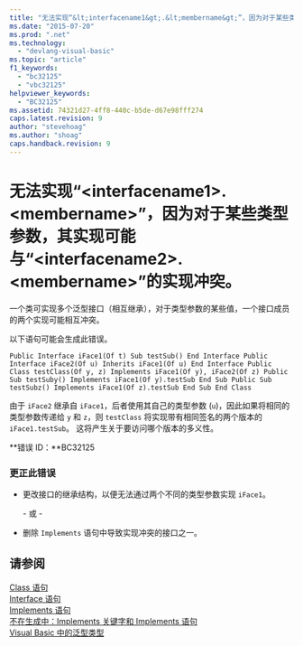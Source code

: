 ```yaml
---
title: "无法实现“&lt;interfacename1&gt;.&lt;membername&gt;”，因为对于某些类型参数，其实现可能与“&lt;interfacename2&gt;.&lt;membername&gt;”的实现冲突。 | Microsoft Docs"
ms.date: "2015-07-20"
ms.prod: ".net"
ms.technology: 
  - "devlang-visual-basic"
ms.topic: "article"
f1_keywords: 
  - "bc32125"
  - "vbc32125"
helpviewer_keywords: 
  - "BC32125"
ms.assetid: 74321d27-4ff8-440c-b5de-d67e98fff274
caps.latest.revision: 9
author: "stevehoag"
ms.author: "shoag"
caps.handback.revision: 9
---
```

# 无法实现“&lt;interfacename1&gt;.&lt;membername&gt;”，因为对于某些类型参数，其实现可能与“&lt;interfacename2&gt;.&lt;membername&gt;”的实现冲突。
一个类可实现多个泛型接口（相互继承），对于类型参数的某些值，一个接口成员的两个实现可能相互冲突。  
  
 以下语句可能会生成此错误。  
  
```  
Public Interface iFace1(Of t) Sub testSub() End Interface Public Interface iFace2(Of u) Inherits iFace1(Of u) End Interface Public Class testClass(Of y, z) Implements iFace1(Of y), iFace2(Of z) Public Sub testSuby() Implements iFace1(Of y).testSub End Sub Public Sub testSubz() Implements iFace1(Of z).testSub End Sub End Class  
```  
  
 由于 `iFace2` 继承自 `iFace1`，后者使用其自己的类型参数 \(`u`\)，因此如果将相同的类型参数传递给 `y` 和 `z`，则 `testClass` 将实现带有相同签名的两个版本的 `iFace1.testSub`。 这将产生关于要访问哪个版本的多义性。  
  
 **错误 ID：**BC32125  
  
### 更正此错误  
  
-   更改接口的继承结构，以便无法通过两个不同的类型参数实现 `iFace1`。  
  
     \- 或 \-  
  
-   删除 `Implements` 语句中导致实现冲突的接口之一。  
  
## 请参阅  
 [Class 语句](../../visual-basic/language-reference/statements/class-statement.md)   
 [Interface 语句](../../visual-basic/language-reference/statements/interface-statement.md)   
 [Implements 语句](../../visual-basic/language-reference/statements/implements-statement.md)   
 [不在生成中：Implements 关键字和 Implements 语句](http://msdn.microsoft.com/zh-cn/b96560f7-6413-480f-a1e2-f80253bab5be)   
 [Visual Basic 中的泛型类型](../../visual-basic/programming-guide/language-features/data-types/generic-types.md)